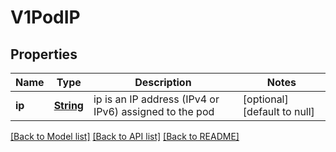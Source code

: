 # V1PodIP
## Properties

Name | Type | Description | Notes
------------ | ------------- | ------------- | -------------
**ip** | [**String**](string.md) | ip is an IP address (IPv4 or IPv6) assigned to the pod | [optional] [default to null]

[[Back to Model list]](../README.md#documentation-for-models) [[Back to API list]](../README.md#documentation-for-api-endpoints) [[Back to README]](../README.md)

